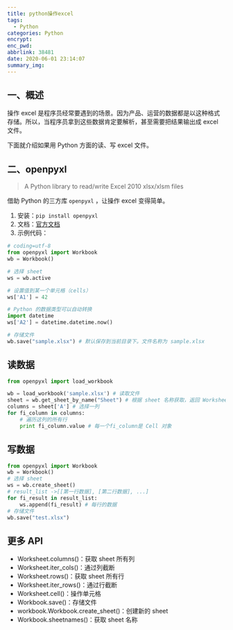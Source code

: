 ```yaml
---
title: python操作excel
tags:
  - Python
categories: Python
encrypt: 
enc_pwd: 
abbrlink: 38481
date: 2020-06-01 23:14:07
summary_img:
---
```


## 一、概述

操作 excel 是程序员经常要遇到的场景。因为产品、运营的数据都是以这种格式存储。所以，当程序员拿到这些数据肯定要解析，甚至需要把结果输出成 excel 文件。

下面就介绍如果用 Python 方面的读、写 excel 文件。

## 二、openpyxl

> A Python library to read/write Excel 2010 xlsx/xlsm files

借助 Python 的三方库 `openpyxl` ，让操作 excel 变得简单。

1. 安装：`pip install openpyxl`
2. 文档：[官方文档](https://openpyxl.readthedocs.io/en/stable/)
3. 示例代码：

```python
# coding=utf-8
from openpyxl import Workbook
wb = Workbook()

# 选择 sheet
ws = wb.active

# 设置值到某一个单元格（cells）
ws['A1'] = 42

# Python 的数据类型可以自动转换
import datetime
ws['A2'] = datetime.datetime.now()

# 存储文件
wb.save("sample.xlsx") # 默认保存到当前目录下。文件名称为 sample.xlsx
```

## 读数据

```python
from openpyxl import load_workbook

wb = load_workbook('sample.xlsx') # 读取文件
sheet = wb.get_sheet_by_name("Sheet") # 根据 sheet 名称获取，返回 Worksheet 对象
columns = sheet['A'] # 选择一列
for fi_column in columns:
    # 遍历这列的所有行
    print fi_column.value # 每一个fi_column是 Cell 对象
```

## 写数据

```python
from openpyxl import Workbook
wb = Workbook()
# 选择 sheet
ws = wb.create_sheet()
# result_list ->[[第一行数据], [第二行数据], ...]
for fi_result in result_list:
    ws.append(fi_result) # 每行的数据
# 存储文件
wb.save("test.xlsx")
```

## 更多 API

- Worksheet.columns()：获取 sheet 所有列
- Worksheet.iter_cols()：通过列截断
- Worksheet.rows()：获取 sheet 所有行
- Worksheet.iter_rows()：通过行截断
- Worksheet.cell()：操作单元格
- Workbook.save()：存储文件
- workbook.Workbook.create_sheet()：创建新的 sheet
- Workbook.sheetnames()：获取 sheet 名称


